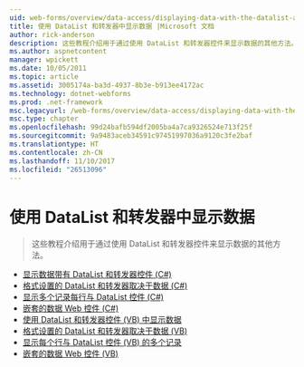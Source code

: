 ```yaml
---
uid: web-forms/overview/data-access/displaying-data-with-the-datalist-and-repeater/index
title: 使用 DataList 和转发器中显示数据 |Microsoft 文档
author: rick-anderson
description: 这些教程介绍用于通过使用 DataList 和转发器控件来显示数据的其他方法。
ms.author: aspnetcontent
manager: wpickett
ms.date: 10/05/2011
ms.topic: article
ms.assetid: 3005174a-ba3d-4937-8b3e-b913ee4172ac
ms.technology: dotnet-webforms
ms.prod: .net-framework
msc.legacyurl: /web-forms/overview/data-access/displaying-data-with-the-datalist-and-repeater
msc.type: chapter
ms.openlocfilehash: 99d24bafb594df2005ba4a7ca9326524e713f25f
ms.sourcegitcommit: 9a9483aceb34591c97451997036a9120c3fe2baf
ms.translationtype: HT
ms.contentlocale: zh-CN
ms.lasthandoff: 11/10/2017
ms.locfileid: "26513096"
---
```

<a name="displaying-data-with-the-datalist-and-repeater"></a>使用 DataList 和转发器中显示数据
====================
> 这些教程介绍用于通过使用 DataList 和转发器控件来显示数据的其他方法。


- [显示数据带有 DataList 和转发器控件 (C#)](displaying-data-with-the-datalist-and-repeater-controls-cs.md)
- [格式设置的 DataList 和转发器取决于数据 (C#)](formatting-the-datalist-and-repeater-based-upon-data-cs.md)
- [显示多个记录每行与 DataList 控件 (C#)](showing-multiple-records-per-row-with-the-datalist-control-cs.md)
- [嵌套的数据 Web 控件 (C#)](nested-data-web-controls-cs.md)
- [使用 DataList 和转发器控件 (VB) 中显示数据](displaying-data-with-the-datalist-and-repeater-controls-vb.md)
- [格式设置的 DataList 和转发器取决于数据 (VB)](formatting-the-datalist-and-repeater-based-upon-data-vb.md)
- [显示每个行与 DataList 控件 (VB) 的多个记录](showing-multiple-records-per-row-with-the-datalist-control-vb.md)
- [嵌套的数据 Web 控件 (VB)](nested-data-web-controls-vb.md)
